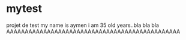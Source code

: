 # mytest
projet de test
my name is aymen i am 35 old years..bla bla bla
AAAAAAAAAAAAAAAAAAAAAAAAAAAAAAAAAAAAAAAAAAAAAAA

